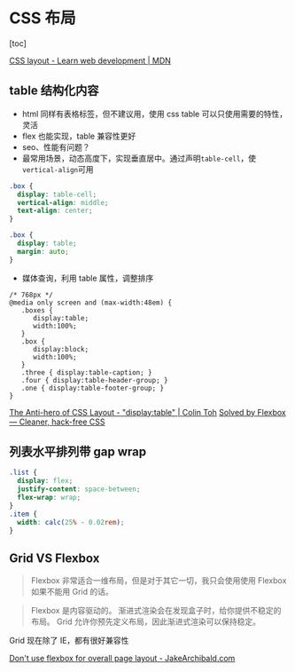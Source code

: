 # CSS 布局
[toc]

[CSS layout - Learn web development | MDN](https://developer.mozilla.org/en-US/docs/Learn/CSS/CSS_layout)

## table 结构化内容

- html 同样有表格标签，但不建议用，使用 css table 可以只使用需要的特性，灵活
- flex 也能实现，table 兼容性更好
- seo、性能有问题？
- 最常用场景，动态高度下，实现垂直居中。通过声明`table-cell`，使`vertical-align`可用

```css
.box {
  display: table-cell;
  vertical-align: middle;
  text-align: center;
}

.box {
  display: table;
  margin: auto;
}
```

- 媒体查询，利用 table 属性，调整排序

```
/* 768px */
@media only screen and (max-width:48em) {
   .boxes {
      display:table;
      width:100%;
   }
   .box {
      display:block;
      width:100%;
   }
   .three { display:table-caption; }
   .four { display:table-header-group; }
   .one { display:table-footer-group; }
}
```

[The Anti-hero of CSS Layout - "display:table" | Colin Toh](https://colintoh.com/blog/display-table-anti-hero)
[Solved by Flexbox — Cleaner, hack-free CSS](https://philipwalton.github.io/solved-by-flexbox/)

## 列表水平排列带 gap wrap

```css
.list {
  display: flex;
  justify-content: space-between;
  flex-wrap: wrap;
}
.item {
  width: calc(25% - 0.02rem);
}
```

## Grid VS Flexbox

> Flexbox 非常适合一维布局，但是对于其它一切，我只会使用使用 Flexbox 如果不能用 Grid 的话。

> Flexbox 是内容驱动的。 渐进式渲染会在发现盒子时，给你提供不稳定的布局。 Grid 允许你预先定义布局，因此渐进式渲染可以保持稳定。

Grid 现在除了 IE，都有很好兼容性

[Don't use flexbox for overall page layout - JakeArchibald.com](https://jakearchibald.com/2014/dont-use-flexbox-for-page-layout/)

